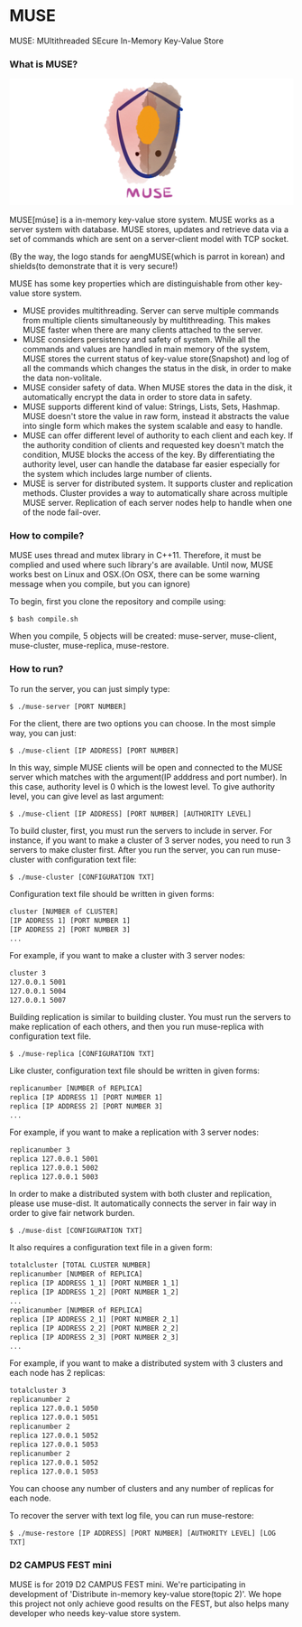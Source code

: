 # MUSE
MUSE: MUltithreaded SEcure In-Memory Key-Value Store

### What is MUSE?

![logo](readme_src/MUSE_LOGO.png "MUSE")

MUSE[múse] is a in-memory key-value store system. MUSE works as a server system with database. MUSE stores, updates and retrieve data via a set of commands which are sent on a server-client model with TCP socket. 

(By the way, the logo stands for aengMUSE(which is parrot in korean) and shields(to demonstrate that it is very secure!)

MUSE has some key properties which are distinguishable from other key-value store system.

* MUSE provides multithreading. Server can serve multiple commands from multiple clients simultaneously by multithreading. This makes MUSE faster when there are many clients attached to the server.
* MUSE considers persistency and safety of system. While all the commands and values are handled in main memory of the system, MUSE stores the current status of key-value store(Snapshot) and log of all the commands which changes the status in the disk, in order to make the data non-volitale.
* MUSE consider safety of data. When MUSE stores the data in the disk, it automatically encrypt the data in order to store data in safety.
* MUSE supports different kind of value: Strings, Lists, Sets, Hashmap. MUSE doesn't store the value in raw form, instead it abstracts the value into single form which makes the system scalable and easy to handle.
* MUSE can offer different level of authority to each client and each key. If the authority condition of clients and requested key doesn't match the condition, MUSE blocks the access of the key. By differentiating the authority level, user can handle the database far easier especially for the system which includes large number of clients.
* MUSE is server for distributed system. It supports cluster and replication methods. Cluster provides a way to automatically share across multiple MUSE server. Replication of each server nodes help to handle when one of the node fail-over.

### How to compile?

MUSE uses thread and mutex library in C++11. Therefore, it must be complied and used where such library's are available.
Until now, MUSE works best on Linux and OSX.(On OSX, there can be some warning message when you compile, but you can ignore)

To begin, first you clone the repository and compile using:

    $ bash compile.sh

When you compile, 5 objects will be created: muse-server, muse-client, muse-cluster, muse-replica, muse-restore.

### How to run?

To run the server, you can just simply type:

    $ ./muse-server [PORT NUMBER]

For the client, there are two options you can choose. In the most simple way, you can just:

    $ ./muse-client [IP ADDRESS] [PORT NUMBER]

In this way, simple MUSE clients will be open and connected to the MUSE server which matches with the argument(IP adddress and port number). In this case, authority level is 0 which is the lowest level.
To give authority level, you can give level as last argument:

    $ ./muse-client [IP ADDRESS] [PORT NUMBER] [AUTHORITY LEVEL]
    
To build cluster, first, you must run the servers to include in server. For instance, if you want to make a cluster of 3 server nodes, you need to run 3 servers to make cluster first. After you run the server, you can run muse-cluster with configuration text file:

    $ ./muse-cluster [CONFIGURATION TXT]

Configuration text file should be written in given forms:

    cluster [NUMBER of CLUSTER]
    [IP ADDRESS 1] [PORT NUMBER 1]
    [IP ADDRESS 2] [PORT NUMBER 3]
    ...

For example, if you want to make a cluster with 3 server nodes:

    cluster 3
    127.0.0.1 5001
    127.0.0.1 5004
    127.0.0.1 5007

Building replication is similar to building cluster. You must run the servers to make replication of each others, and then you run muse-replica with configuration text file.


    $ ./muse-replica [CONFIGURATION TXT]

Like cluster, configuration text file should be written in given forms:

    replicanumber [NUMBER of REPLICA]
    replica [IP ADDRESS 1] [PORT NUMBER 1]
    replica [IP ADDRESS 2] [PORT NUMBER 3]
    ...

For example, if you want to make a replication with 3 server nodes:

    replicanumber 3
    replica 127.0.0.1 5001
    replica 127.0.0.1 5002
    replica 127.0.0.1 5003

In order to make a distributed system with both cluster and replication, please use muse-dist. It automatically connects the server in fair way in order to give fair network burden.

    $ ./muse-dist [CONFIGURATION TXT]

It also requires a configuration text file in a given form:

    totalcluster [TOTAL CLUSTER NUMBER]
    replicanumber [NUMBER of REPLICA]
    replica [IP ADDRESS 1_1] [PORT NUMBER 1_1]
    replica [IP ADDRESS 1_2] [PORT NUMBER 1_2]
    ...
    replicanumber [NUMBER of REPLICA]
    replica [IP ADDRESS 2_1] [PORT NUMBER 2_1]
    replica [IP ADDRESS 2_2] [PORT NUMBER 2_2]
    replica [IP ADDRESS 2_3] [PORT NUMBER 2_3]
    ...

For example, if you want to make a distributed system with 3 clusters and each node has 2 replicas:

    totalcluster 3
    replicanumber 2
    replica 127.0.0.1 5050
    replica 127.0.0.1 5051
    replicanumber 2
    replica 127.0.0.1 5052
    replica 127.0.0.1 5053
    replicanumber 2
    replica 127.0.0.1 5052
    replica 127.0.0.1 5053

You can choose any number of clusters and any number of replicas for each node.

To recover the server with text log file, you can run muse-restore:

    $ ./muse-restore [IP ADDRESS] [PORT NUMBER] [AUTHORITY LEVEL] [LOG TXT]

### D2 CAMPUS FEST mini

MUSE is for 2019 D2 CAMPUS FEST mini. We're participating in development of 'Distribute in-memory key-value store(topic 2)'. We hope this project not only achieve good results on the FEST, but also helps many developer who needs key-value store system.
